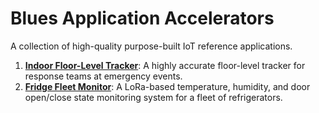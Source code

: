 # Blues Application Accelerators

A collection of high-quality purpose-built IoT reference applications.

1. [**Indoor Floor-Level Tracker**](./indoor-floor-level-tracker/): A highly accurate floor-level
tracker for response teams at emergency events.
2. [**Fridge Fleet Monitor**](./fridge-fleet-monitor/): A LoRa-based temperature, humidity, and door open/close state monitoring system for a fleet of refrigerators.
